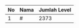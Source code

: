 | No | Nama            | Jumlah Level |
|----|-----------------|--------------|
| 1  | #    |    2373        |
